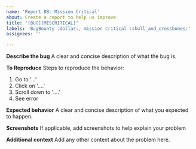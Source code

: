 ```yaml
---
name: 'Report BB: Mission Critical'
about: Create a report to help us improve
title: "[BUG][MISCRITICAL]"
labels: 'BugBounty :dollar:, mission critical :skull_and_crossbones:'
assignees: ''

---
```


**Describe the bug**
A clear and concise description of what the bug is.

**To Reproduce**
Steps to reproduce the behavior:
1. Go to '...'
2. Click on '....'
3. Scroll down to '....'
4. See error

**Expected behavior**
A clear and concise description of what you expected to happen.

**Screenshots**
If applicable, add screenshots to help explain your problem

**Additional context**
Add any other context about the problem here.
